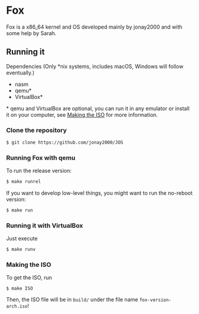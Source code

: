 # Fox
Fox is a x86_64 kernel and OS developed mainly by jonay2000 and with some help by Sarah.

## Running it

Dependencies (Only \*nix systems, includes macOS, Windows will follow eventually.)
- nasm
- qemu\*
- VirtualBox\*

\* qemu and VirtualBox are optional, you can run it in any emulator or install it on your computer, see [Making the ISO](#making-the-iso) for more information.

### Clone the repository

```bash
$ git clone https://github.com/jonay2000/JOS
```

### Running Fox with qemu

To run the release version:

```bash
$ make runrel
```

If you want to develop low-level things, you might want to run the no-reboot version:

```bash
$ make run
```

### Running it with VirtualBox

Just execute

```bash
$ make runv
```

### Making the ISO

To get the ISO, run

```
$ make ISO
```

Then, the ISO file will be in `build/` under the file name `fox-version-arch.iso`!

